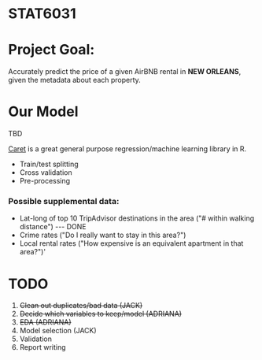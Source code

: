 # STAT6031

# Project Goal:
Accurately predict the price of a given AirBNB rental in __NEW ORLEANS__, given the metadata about each property.

# 


# Our Model
TBD

[Caret](https://towardsdatascience.com/create-predictive-models-in-r-with-caret-12baf9941236) is a great general purpose regression/machine learning library in R.

- Train/test splitting
- Cross validation
- Pre-processing

### Possible supplemental data:
  - Lat-long of top 10 TripAdvisor destinations in the area ("# within walking distance") --- DONE
  - Crime rates ("Do I really want to stay in this area?")
  - Local rental rates ("How expensive is an equivalent apartment in that area?")'

# TODO 
1) ~~Clean out duplicates/bad data (JACK)~~
2) ~~Decide which variables to keep/model (ADRIANA)~~
3) ~~EDA (ADRIANA)~~
4) Model selection (JACK)
5) Validation 
6) Report writing
